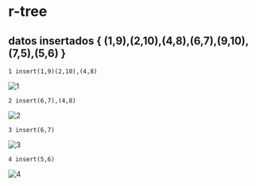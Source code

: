 # r-tree
## datos insertados { (1,9),(2,10),(4,8),(6,7),(9,10),(7,5),(5,6) }
~~~
1 insert(1,9)(2,10),(4,8)
~~~
![1](https://github.com/yerson001/r-tree/blob/second-r-tree/IMG/1.PNG)
~~~
2 insert(6,7),(4,8)
~~~
![2](https://github.com/yerson001/r-tree/blob/second-r-tree/IMG/2.PNG)
~~~
3 insert(6,7)
~~~
![3](https://github.com/yerson001/r-tree/blob/second-r-tree/IMG/3.PNG)
~~~
4 insert(5,6)
~~~
![4](https://github.com/yerson001/r-tree/blob/second-r-tree/IMG/4.PNG)
